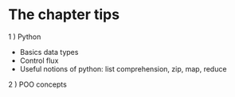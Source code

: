 # The chapter tips

1 ) Python

- Basics data types
- Control flux
- Useful notions of python: list comprehension, zip, map, reduce 

2 ) POO concepts
